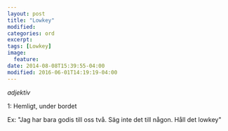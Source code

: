 ```yaml
---
layout: post
title: "Lowkey"
modified:
categories: ord
excerpt:
tags: [Lowkey]
image:
  feature:
date: 2014-08-08T15:39:55-04:00
modified: 2016-06-01T14:19:19-04:00
---
```


*adjektiv*

1: Hemligt, under bordet

Ex: "Jag har bara godis till oss två. Säg inte det till någon. Håll det lowkey"
